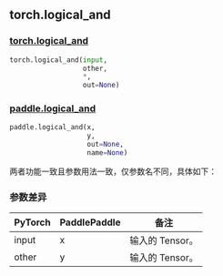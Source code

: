 ## torch.logical_and
### [torch.logical_and](https://pytorch.org/docs/1.13/generated/torch.logical_and.html?highlight=logical_and#torch.logical_and)

```python
torch.logical_and(input,
                  other,
                  *,
                  out=None)
```

### [paddle.logical_and](https://www.paddlepaddle.org.cn/documentation/docs/zh/api/paddle/logical_and_cn.html#logical-and)

```python
paddle.logical_and(x,
                   y,
                   out=None,
                   name=None)
```

两者功能一致且参数用法一致，仅参数名不同，具体如下：
### 参数差异
| PyTorch       | PaddlePaddle | 备注                                                   |
| ------------- | ------------ | ------------------------------------------------------ |
| input         | x            | 输入的 Tensor。                                      |
| other         | y            | 输入的 Tensor。                                      |
